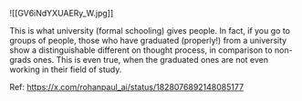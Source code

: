 ![[GV6iNdYXUAERy_W.jpg]]

This is what university (formal schooling) gives people. In fact, if you go to groups of people, those who have graduated (properly!) from a university show a distinguishable different on thought process, in comparison to non-grads ones. This is even true, when the graduated ones are not even working in their field of study.

Ref: https://x.com/rohanpaul_ai/status/1828076892148085177
